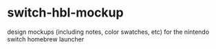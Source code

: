 # switch-hbl-mockup
design mockups (including notes, color swatches, etc) for the nintendo switch homebrew launcher
